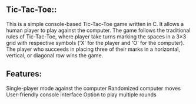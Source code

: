 **Tic-Tac-Toe:**:
-----------------
This is a simple console-based Tic-Tac-Toe game written in C. It allows a human player to play against the computer. The game follows the traditional rules of Tic-Tac-Toe, where player take turns marking the spaces in a 3×3 grid with respective symbols ('X' for the player and 'O' for the computer). The player who succeeds in placing three of their marks in a horizontal, vertical, or diagonal row wins the game.

**Features**:
------------
Single-player mode against the computer
Randomized computer moves
User-friendly console interface
Option to play multiple rounds
